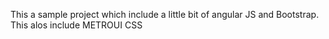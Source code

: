 This a sample project which include a little bit of angular JS and Bootstrap. This alos include METROUI CSS
